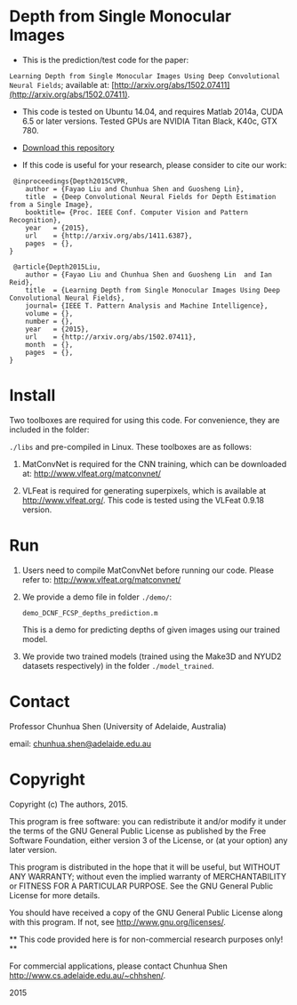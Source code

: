 # Depth from Single Monocular Images

- This is the prediction/test code for the paper:

`Learning Depth from Single Monocular Images Using Deep Convolutional Neural Fields`;
available at: [http://arxiv.org/abs/1502.07411](http://arxiv.org/abs/1502.07411).

- This code is tested on Ubuntu 14.04, and requires Matlab 2014a, CUDA 6.5 or later versions.
  Tested GPUs are NVIDIA Titan Black, K40c, GTX 780.

- [Download this repository](https://bitbucket.org/fayao/dcnf-fcsp/get/f66628a4a991.zip)

- If this code is useful for your research, please consider to cite our work:
```
 @inproceedings{Depth2015CVPR,
    author = {Fayao Liu and Chunhua Shen and Guosheng Lin},
    title  = {Deep Convolutional Neural Fields for Depth Estimation from a Single Image},
    booktitle= {Proc. IEEE Conf. Computer Vision and Pattern Recognition},
    year   = {2015},
    url    = {http://arxiv.org/abs/1411.6387},
    pages  = {},
}
```
```
 @article{Depth2015Liu,
    author = {Fayao Liu and Chunhua Shen and Guosheng Lin  and Ian Reid},
    title  = {Learning Depth from Single Monocular Images Using Deep Convolutional Neural Fields},
    journal= {IEEE T. Pattern Analysis and Machine Intelligence},
    volume = {},
    number = {},
    year   = {2015},
    url    = {http://arxiv.org/abs/1502.07411},
    month  = {},
    pages  = {},
}
```




# Install

Two toolboxes are required for using this code. For convenience, they are included in the folder:

`./libs` and pre-compiled in Linux. These toolboxes are as follows:

1. MatConvNet is required for the CNN training, which can be downloaded at: http://www.vlfeat.org/matconvnet/

2. VLFeat is required for generating superpixels, which is available at http://www.vlfeat.org/.
This code is tested using the VLFeat 0.9.18 version.



# Run

1. Users need to compile MatConvNet before running our code.
Please refer to: http://www.vlfeat.org/matconvnet/

2. We provide a demo file in folder `./demo/`:

     `demo_DCNF_FCSP_depths_prediction.m`

	 This is a demo for predicting depths of given images using our trained model.

3. We provide two trained models (trained using the Make3D and NYUD2 datasets respectively) in the folder `./model_trained`.




# Contact

Professor Chunhua Shen (University of Adelaide, Australia)

email: <chunhua.shen@adelaide.edu.au>



# Copyright

Copyright (c) The authors, 2015.

This program is free software: you can redistribute it and/or modify
    it under the terms of the GNU General Public License as published by
    the Free Software Foundation, either version 3 of the License, or
    (at your option) any later version.

This program is distributed in the hope that it will be useful,
    but WITHOUT ANY WARRANTY; without even the implied warranty of
    MERCHANTABILITY or FITNESS FOR A PARTICULAR PURPOSE.  See the
    GNU General Public License for more details.

You should have received a copy of the GNU General Public License
    along with this program.  If not, see <http://www.gnu.org/licenses/>.


** This code provided here is for non-commercial research purposes only! **

For commercial applications, please contact Chunhua Shen <http://www.cs.adelaide.edu.au/~chhshen/>.

2015

